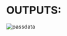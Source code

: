 # OUTPUTS:

![passdata](https://user-images.githubusercontent.com/77727169/113676918-a0d0af80-96da-11eb-80bd-005ccf3645bf.png)
